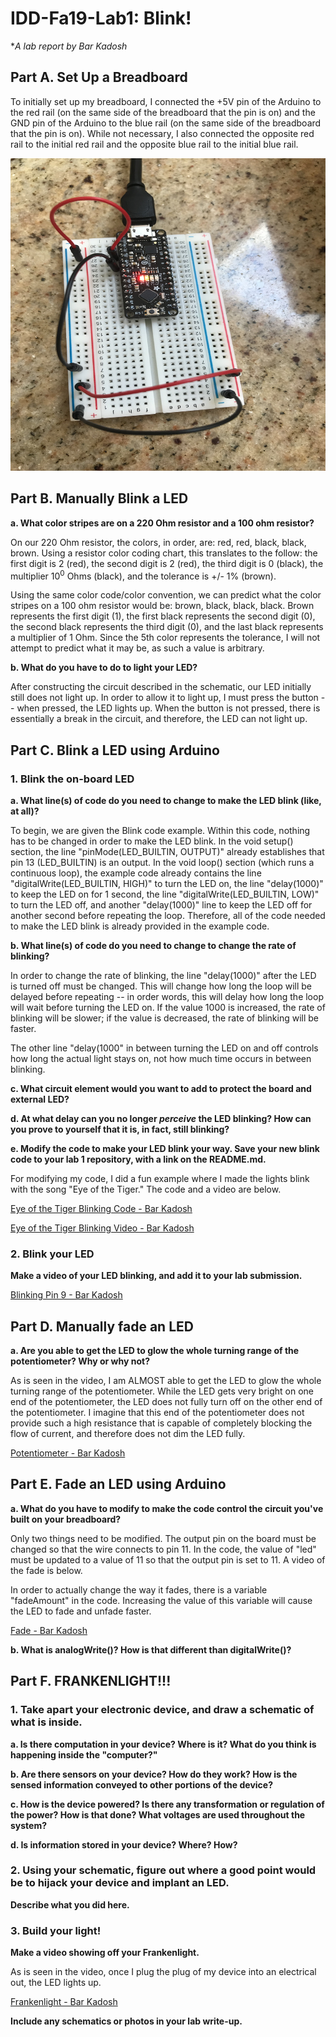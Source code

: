 # IDD-Fa19-Lab1: Blink!

**A lab report by Bar Kadosh*

## Part A. Set Up a Breadboard

To initially set up my breadboard, I connected the +5V pin of the Arduino to the red rail (on the same side of the breadboard that the pin is on) and the GND pin of the Arduino to the blue rail (on the same side of the breadboard that the pin is on). While not necessary, I also connected the opposite red rail to the initial red rail and the opposite blue rail to the initial blue rail.

<img src="https://github.com/barkadosh1/IDD-Fa18-Lab1/blob/master/IMG_9386.jpeg" width="600" height="500">

## Part B. Manually Blink a LED

**a. What color stripes are on a 220 Ohm resistor and a 100 ohm resistor?**

On our 220 Ohm resistor, the colors, in order, are: red, red, black, black, brown. Using a resistor color coding chart, this translates to the follow: the first digit is 2 (red), the second digit is 2 (red), the third digit is 0 (black), the multiplier 10<sup>0</sup> Ohms (black), and the tolerance is +/- 1% (brown).

Using the same color code/color convention, we can predict what the color stripes on a 100 ohm resistor would be: brown, black, black, black. Brown represents the first digit (1), the first black represents the second digit (0), the second black represents the third digit (0), and the last black represents a multiplier of 1 Ohm. Since the 5th color represents the tolerance, I will not attempt to predict what it may be, as such a value is arbitrary.
 
**b. What do you have to do to light your LED?**

After constructing the circuit described in the schematic, our LED initially still does not light up. In order to allow it to light up, I must press the button -- when pressed, the LED lights up. When the button is not pressed, there is essentially a break in the circuit, and therefore, the LED can not light up.

## Part C. Blink a LED using Arduino

### 1. Blink the on-board LED

**a. What line(s) of code do you need to change to make the LED blink (like, at all)?**

To begin, we are given the Blink code example. Within this code, nothing has to be changed in order to make the LED blink. In the void setup() section, the line "pinMode(LED_BUILTIN, OUTPUT)" already establishes that pin 13 (LED_BUILTIN) is an output. In the void loop() section (which runs a continuous loop), the example code already contains the line "digitalWrite(LED_BUILTIN, HIGH)" to turn the LED on, the line "delay(1000)" to keep the LED on for 1 second, the line "digitalWrite(LED_BUILTIN, LOW)" to turn the LED off, and another "delay(1000)" line to keep the LED off for another second before repeating the loop. Therefore, all of the code needed to make the LED blink is already provided in the example code. 

**b. What line(s) of code do you need to change to change the rate of blinking?**

In order to change the rate of blinking, the line "delay(1000)" after the LED is turned off must be changed. This will change how long the loop will be delayed before repeating -- in order words, this will delay how long the loop will wait before turning the LED on. If the value 1000 is increased, the rate of blinking will be slower; if the value is decreased, the rate of blinking will be faster. 

The other line "delay(1000" in between turning the LED on and off controls how long the actual light stays on, not how much time occurs in between blinking. 

**c. What circuit element would you want to add to protect the board and external LED?**
 
**d. At what delay can you no longer *perceive* the LED blinking? How can you prove to yourself that it is, in fact, still blinking?**

**e. Modify the code to make your LED blink your way. Save your new blink code to your lab 1 repository, with a link on the README.md.**

For modifying my code, I did a fun example where I made the lights blink with the song "Eye of the Tiger." The code and a video are below.

[Eye of the Tiger Blinking Code - Bar Kadosh](https://github.com/barkadosh1/IDD-Fa19-Lab1/blob/master/sketch_eye_of_tiger.ino)

[Eye of the Tiger Blinking Video - Bar Kadosh](https://youtu.be/WHScfbW2Z6Q)


### 2. Blink your LED

**Make a video of your LED blinking, and add it to your lab submission.**

[Blinking Pin 9 - Bar Kadosh](https://youtu.be/Xn55NqshU2c)

## Part D. Manually fade an LED

**a. Are you able to get the LED to glow the whole turning range of the potentiometer? Why or why not?**

As is seen in the video, I am ALMOST able to get the LED to glow the whole turning range of the potentiometer. While the LED gets very bright on one end of the potentiometer, the LED does not fully turn off on the other end of the potentiometer. I imagine that this end of the potentiometer does not provide such a high resistance that is capable of completely blocking the flow of current, and therefore does not dim the LED fully.

[Potentiometer - Bar Kadosh](https://youtu.be/ckfLt4m3FOc)

## Part E. Fade an LED using Arduino

**a. What do you have to modify to make the code control the circuit you've built on your breadboard?**

Only two things need to be modified. The output pin on the board must be changed so that the wire connects to pin 11. In the code, the value of "led" must be updated to a value of 11 so that the output pin is set to 11. A video of the fade is below.

In order to actually change the way it fades, there is a variable "fadeAmount" in the code. Increasing the value of this variable will cause the LED to fade and unfade faster.

[Fade - Bar Kadosh](https://youtu.be/1BE0TMpyLh8)

**b. What is analogWrite()? How is that different than digitalWrite()?**


## Part F. FRANKENLIGHT!!!

### 1. Take apart your electronic device, and draw a schematic of what is inside. 

**a. Is there computation in your device? Where is it? What do you think is happening inside the "computer?"**

**b. Are there sensors on your device? How do they work? How is the sensed information conveyed to other portions of the device?**

**c. How is the device powered? Is there any transformation or regulation of the power? How is that done? What voltages are used throughout the system?**

**d. Is information stored in your device? Where? How?**

### 2. Using your schematic, figure out where a good point would be to hijack your device and implant an LED.

**Describe what you did here.**

### 3. Build your light!

**Make a video showing off your Frankenlight.**

As is seen in the video, once I plug the plug of my device into an electrical out, the LED lights up.

[Frankenlight - Bar Kadosh](https://youtu.be/AJwrvC-jkeQ)

**Include any schematics or photos in your lab write-up.**
